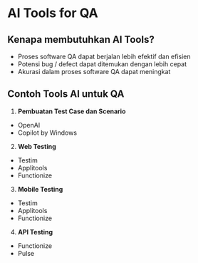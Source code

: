# AI Tools for QA

## Kenapa membutuhkan AI Tools?
- Proses software QA dapat berjalan lebih efektif dan efisien
- Potensi bug / defect dapat ditemukan dengan lebih cepat
- Akurasi dalam proses software QA dapat meningkat

## Contoh Tools AI untuk QA
1. **Pembuatan Test Case dan Scenario**
-   OpenAI
-   Copilot by Windows  

2. **Web Testing**
- Testim
- Applitools
- Functionize  

3. **Mobile Testing**
- Testim
- Applitools
- Functionize  

4. **API Testing**
- Functionize
- Pulse